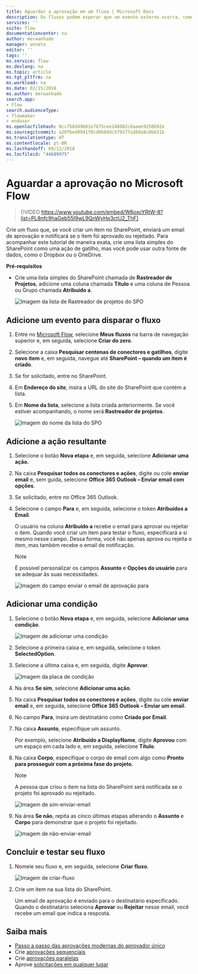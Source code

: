 ```yaml
---
title: Aguardar a aprovação em um fluxo | Microsoft Docs
description: Os fluxos podem esperar que um evento externo ocorra, como um usuário aprovar ou rejeitar uma alteração, antes de executar uma ação, como o envio da notificação da decisão.
services: ''
suite: flow
documentationcenter: na
author: merwanhade
manager: anneta
editor: ''
tags: ''
ms.service: flow
ms.devlang: na
ms.topic: article
ms.tgt_pltfrm: na
ms.workload: na
ms.date: 02/15/2018
ms.author: merwanhade
search.app:
- Flow
search.audienceType:
- flowmaker
- enduser
ms.openlocfilehash: 0cc750dd9601e7675cee148882c6aaee9250b92e
ms.sourcegitcommit: a20fbed9941f0cd8b69dc579277a30da9c8bb31b
ms.translationtype: HT
ms.contentlocale: pt-BR
ms.lasthandoff: 09/12/2018
ms.locfileid: "44689975"
---
```

# <a name="wait-for-approval-in-microsoft-flow"></a>Aguardar a aprovação no Microsoft Flow

> [!VIDEO https://www.youtube.com/embed/W6oxcYRtW-8?list=PL8nfc9haGeb55I9wL9QnWyHp3ctU2_ThF]
>


Crie um fluxo que, se você criar um item no SharePoint, enviará um email de aprovação e notificará se o item foi aprovado ou rejeitado. Para acompanhar este tutorial de maneira exata, crie uma lista simples do SharePoint como uma ação de gatilho, mas você pode usar outra fonte de dados, como o Dropbox ou o OneDrive.

**Pré-requisitos**

* Crie uma lista simples do SharePoint chamada de **Rastreador de Projetos**, adicione uma coluna chamada **Título** e uma coluna de Pessoa ou Grupo chamada **Atribuído a**.

   ![Imagem da lista de Rastreador de projetos do SPO](./media/wait-for-approvals/project-tracker.png)

## <a name="add-an-event-to-trigger-the-flow"></a>Adicione um evento para disparar o fluxo

1. Entre no [Microsoft Flow](https://flow.microsoft.com), selecione **Meus fluxos** na barra de navegação superior e, em seguida, selecione **Criar do zero**.

1. Selecione a caixa **Pesquisar centenas de conectores e gatilhos**, digite **novo item** e, em seguida, navegue até **SharePoint – quando um item é criado**.

1. Se for solicitado, entre no SharePoint.
1. Em **Endereço do site**, insira a URL do site do SharePoint que contém a lista.

1. Em **Nome da lista**, selecione a lista criada anteriormente. Se você estiver acompanhando, o nome será **Rastreador de projetos**.

    ![Imagem do nome da lista do SPO](./media/wait-for-approvals/SPO-list-name.png)

## <a name="add-the-resulting-action"></a>Adicione a ação resultante

1. Selecione o botão **Nova etapa** e, em seguida, selecione **Adicionar uma ação.**

1. Na caixa **Pesquisar todos os conectores e ações**, digite ou cole **enviar email** e, sem guida, selecione **Office 365 Outlook – Enviar email com opções**.

1. Se solicitado, entre no Office 365 Outlook.

1. Selecione o campo **Para** e, em seguida, selecione o token **Atribuídos a Email**.

    O usuário na coluna **Atribuído a** recebe o email para aprovar ou rejeitar o item. Quando você criar um item para testar o fluxo, especificará a si mesmo nesse campo. Dessa forma, você não apenas aprova ou rejeita o item, mas também recebe o email de notificação.

    > [!NOTE]
    > É possível personalizar os campos **Assunto** e **Opções do usuário** para se adequar às suas necessidades.

    ![Imagem do campo enviar o email de aprovação para](./media/wait-for-approvals/send-approval-email-to.png)

## <a name="add-a-condition"></a>Adicionar uma condição

1. Selecione o botão **Nova etapa** e, em seguida, selecione **Adicionar uma condição**.

    ![Imagem de adicionar uma condição](./media/wait-for-approvals/add-a-condition.png)
1. Selecione a primeira caixa e, em seguida, selecione o token **SelectedOption**.
1. Selecione a última caixa e, em seguida, digite **Aprovar**.

    ![Imagem da placa de condição](./media/wait-for-approvals/condition-card-2.png)

1. Na área **Se sim**, selecione **Adicionar uma ação**.

1. Na caixa **Pesquisar todos os conectores e ações**, digite ou cole **enviar email** e, em seguida, selecione **Office 365 Outlook – Enviar um email**.

1. No campo **Para**, insira um destinatário como **Criado por Email**.

1. Na caixa **Assunto**, especifique um assunto.

    Por exemplo, selecione **Atribuído a DisplayName**, digite **Aprovou** com um espaço em cada lado e, em seguida, selecione **Título**.

1. Na caixa **Corpo**, especifique o corpo de email com algo como **Pronto para prosseguir com a próxima fase do projeto.**

    > [!NOTE]
    > A pessoa que criou o item na lista do SharePoint será notificada se o projeto foi aprovado ou rejeitado.

    ![Imagem de sim-enviar-email](./media/wait-for-approvals/if-yes-send-email-card-3.png)

1. Na área **Se não**, repita as cinco últimas etapas alterando o **Assunto** e **Corpo** para demonstrar que o projeto foi rejeitado.

     ![Imagem de não-enviar-email](./media/wait-for-approvals/no-send-email-2.png)

## <a name="finish-and-test-your-flow"></a>Concluir e testar seu fluxo

1. Nomeie seu fluxo e, em seguida, selecione **Criar fluxo**.

     ![Imagem de criar-fluxo](./media/wait-for-approvals/create-flow.png)
1. Crie um item na sua lista do SharePoint.

    Um email de aprovação é enviado para o destinatário especificado. Quando o destinatário seleciona **Aprovar** ou **Rejeitar** nesse email, você recebe um email que indica a resposta.

## <a name="learn-more"></a>Saiba mais

* [Passo a passo das aprovações modernas do aprovador único](modern-approvals.md)
* Crie [aprovações sequenciais](sequential-modern-approvals.md)
* Crie [aprovações paralelas](parallel-modern-approvals.md)
* Aprove [solicitações em qualquer lugar](mobile-approvals.md)
